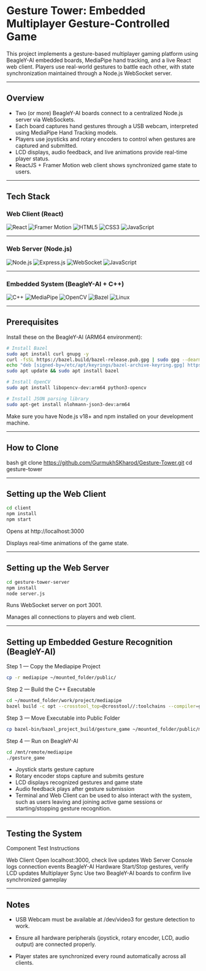 # Gesture Tower: Embedded Multiplayer Gesture-Controlled Game

This project implements a gesture-based multiplayer gaming platform using BeagleY-AI embedded boards, MediaPipe hand tracking, and a live React web client. Players use real-world gestures to battle each other, with state synchronization maintained through a Node.js WebSocket server.

---

## Overview

- Two (or more) BeagleY-AI boards connect to a centralized Node.js server via WebSockets.
- Each board captures hand gestures through a USB webcam, interpreted using MediaPipe Hand Tracking models.
- Players use joysticks and rotary encoders to control when gestures are captured and submitted.
- LCD displays, audio feedback, and live animations provide real-time player status.
- ReactJS + Framer Motion web client shows synchronized game state to users.

---

## Tech Stack


### Web Client (React)

![React](https://img.shields.io/badge/React-20232A?style=for-the-badge&logo=react&logoColor=61DAFB)
![Framer Motion](https://img.shields.io/badge/Framer%20Motion-0055FF?style=for-the-badge&logo=framer&logoColor=white)
![HTML5](https://img.shields.io/badge/HTML5-E34F26?style=for-the-badge&logo=html5&logoColor=white)
![CSS3](https://img.shields.io/badge/CSS3-1572B6?style=for-the-badge&logo=css3&logoColor=white)
![JavaScript](https://img.shields.io/badge/JavaScript-F7DF1E?style=for-the-badge&logo=javascript&logoColor=black)

---

### Web Server (Node.js)

![Node.js](https://img.shields.io/badge/Node.js-339933?style=for-the-badge&logo=nodedotjs&logoColor=white)
![Express.js](https://img.shields.io/badge/Express.js-000000?style=for-the-badge&logo=express&logoColor=white)
![WebSocket](https://img.shields.io/badge/WebSocket-010101?style=for-the-badge&logo=websocket&logoColor=white)
![JavaScript](https://img.shields.io/badge/JavaScript-F7DF1E?style=for-the-badge&logo=javascript&logoColor=black)

---

### Embedded System (BeagleY-AI + C++)

![C++](https://img.shields.io/badge/C++-00599C?style=for-the-badge&logo=cplusplus&logoColor=white)
![MediaPipe](https://img.shields.io/badge/MediaPipe-4285F4?style=for-the-badge&logo=mediapipe&logoColor=white)
![OpenCV](https://img.shields.io/badge/OpenCV-5C3EE8?style=for-the-badge&logo=opencv&logoColor=white)
![Bazel](https://img.shields.io/badge/Bazel-76D275?style=for-the-badge&logo=bazel&logoColor=white)
![Linux](https://img.shields.io/badge/Linux-FCC624?style=for-the-badge&logo=linux&logoColor=black)

---

## Prerequisites

Install these on the BeagleY-AI (ARM64 environment):

```bash
# Install Bazel
sudo apt install curl gnupg -y
curl -fsSL https://bazel.build/bazel-release.pub.gpg | sudo gpg --dearmor -o /etc/apt/keyrings/bazel-archive-keyring.gpg
echo "deb [signed-by=/etc/apt/keyrings/bazel-archive-keyring.gpg] https://storage.googleapis.com/bazel-apt stable jdk1.8" | sudo tee /etc/apt/sources.list.d/bazel.list
sudo apt update && sudo apt install bazel

# Install OpenCV
sudo apt install libopencv-dev:arm64 python3-opencv

# Install JSON parsing library
sudo apt-get install nlohmann-json3-dev:arm64
```

Make sure you have Node.js v18+ and npm installed on your development machine.

---

## How to Clone

bash
git clone https://github.com/GurmukhSKharod/Gesture-Tower.git
cd gesture-tower

---

## Setting up the Web Client

```bash
cd client
npm install
npm start
```
Opens at http://localhost:3000

Displays real-time animations of the game state.

---

## Setting up the Web Server

```bash
cd gesture-tower-server
npm install
node server.js
```
Runs WebSocket server on port 3001.

Manages all connections to players and web client.

---

## Setting up Embedded Gesture Recognition (BeagleY-AI)

Step 1 — Copy the Mediapipe Project
```bash
cp -r mediapipe ~/mounted_folder/public/
```
Step 2 — Build the C++ Executable
```bash
cd ~/mounted_folder/work/project/mediapipe
bazel build -c opt --crosstool_top=@crosstool//:toolchains --compiler=gcc --cpu=aarch64 --define MEDIAPIPE_DISABLE_GPU=1 //bazel_project_build:gesture_game
```
Step 3 — Move Executable into Public Folder
```bash
cp bazel-bin/bazel_project_build/gesture_game ~/mounted_folder/public/mediapipe/
```
Step 4 — Run on BeagleY-AI
```bash
cd /mnt/remote/mediapipe
./gesture_game
```

 - Joystick starts gesture capture
 - Rotary encoder stops capture and submits gesture
 - LCD displays recognized gestures and game state
 - Audio feedback plays after gesture submission
 - Terminal and Web Client can be used to also interact with the system, such as users leaving and joining active game sessions or starting/stopping gesture recognition.

---

## Testing the System

Component	            Test Instructions

Web Client	            Open localhost:3000, check live updates
Web Server	            Console logs connection events
BeagleY-AI Hardware	    Start/Stop gestures, verify LCD updates
Multiplayer Sync	    Use two BeagleY-AI boards to confirm live synchronized gameplay

---

## Notes

 - USB Webcam must be available at /dev/video3 for gesture detection to work.

 - Ensure all hardware peripherals (joystick, rotary encoder, LCD, audio output) are connected properly.

 - Player states are synchronized every round automatically across all clients.